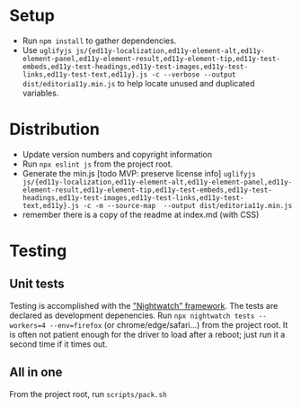# Setup
* Run `npm install` to gather dependencies.
* Use `uglifyjs js/{ed11y-localization,ed11y-element-alt,ed11y-element-panel,ed11y-element-result,ed11y-element-tip,ed11y-test-embeds,ed11y-test-headings,ed11y-test-images,ed11y-test-links,ed11y-test-text,ed11y}.js -c --verbose --output dist/editoria11y.min.js` to help locate unused and duplicated variables.

# Distribution

* Update version numbers and copyright information
* Run `npx eslint js` from the project root.
* Generate the min.js [todo MVP: preserve license info] `uglifyjs js/{ed11y-localization,ed11y-element-alt,ed11y-element-panel,ed11y-element-result,ed11y-element-tip,ed11y-test-embeds,ed11y-test-headings,ed11y-test-images,ed11y-test-links,ed11y-test-text,ed11y}.js -c -m --source-map  --output dist/editoria11y.min.js` 
* remember there is a copy of the readme at index.md (with CSS)

# Testing

## Unit tests
Testing is accomplished with the ["Nightwatch" framework](https://nightwatchjs.org/). The tests are declared as development depenencies.
Run `npx nightwatch tests --workers=4 --env=firefox` (or chrome/edge/safari...) from the project root.
It is often not patient enough for the driver to load after a reboot; just run it a second time if it times out.

## All in one
From the project root, run `scripts/pack.sh`
